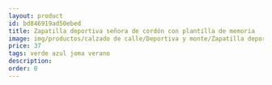 ```yaml
---
layout: product
id: bd846919ad50ebed
title: Zapatilla deportiva señora de cordón con plantilla de memoria
image: img/productos/calzado de calle/Deportiva y monte/Zapatilla deportiva señora de cordón con plantilla de memoria=37=verde azul joma verano.webp
price: 37
tags: verde azul joma verano
description: 
order: 0
---
```

